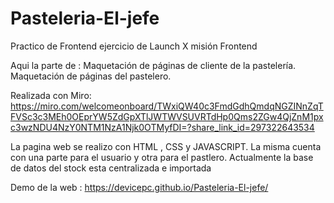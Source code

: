 # Pasteleria-El-jefe
Practico  de Frontend ejercicio de Launch X misión Frontend 

Aqui la parte de :
Maquetación de páginas de cliente de la pastelería.
Maquetación de páginas del pastelero.

Realizada con Miro: https://miro.com/welcomeonboard/TWxiQW40c3FmdGdhQmdqNGZINnZqTFVSc3c3MEh0OEprYW5ZdGpXTlJWTWVSUVRTdHp0Qms2ZGw4QjZnM1pxc3wzNDU4NzY0NTM1NzA1Njk0OTMyfDI=?share_link_id=297322643534

La pagina web se realizo con HTML , CSS y JAVASCRIPT. La misma cuenta con una parte para el usuario y otra para el pastlero.
Actualmente la base de datos del stock esta centralizada e importada

Demo de la web : https://devicepc.github.io/Pasteleria-El-jefe/

